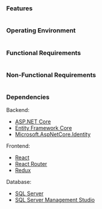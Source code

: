 ### **Features**

```

```

### **Operating Environment**

```

```

### **Functional Requirements**

```

```

### **Non-Functional Requirements**

```

```

### **Dependencies**

Backend:

- [ASP.NET Core](https://www.asp.net/core)
- [Entity Framework Core](https://www.entityframework.net)
- [Microsoft.AspNetCore.Identity](https://www.asp.net/identity)

Frontend:

- [React](https://reactjs.org)
- [React Router](https://reacttraining.com/react-router/web/guides/quick-start)
- [Redux](https://redux.js.org)

Database:

- [SQL Server](https://www.microsoft.com/en-us/sql-server/sql-server-developer-studio)
- [SQL Server Management Studio](https://www.microsoft.com/en-us/sql-server/sql-server-management-studio)
